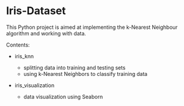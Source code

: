 # Iris-Dataset
This Python project is aimed at implementing the k-Nearest Neighbour algorithm and working with data.

Contents:
* iris_knn
  * splitting data into training and testing sets
  * using k-Nearest Neighbors to classify training data
  
* iris_visualization
  * data visualization using Seaborn

